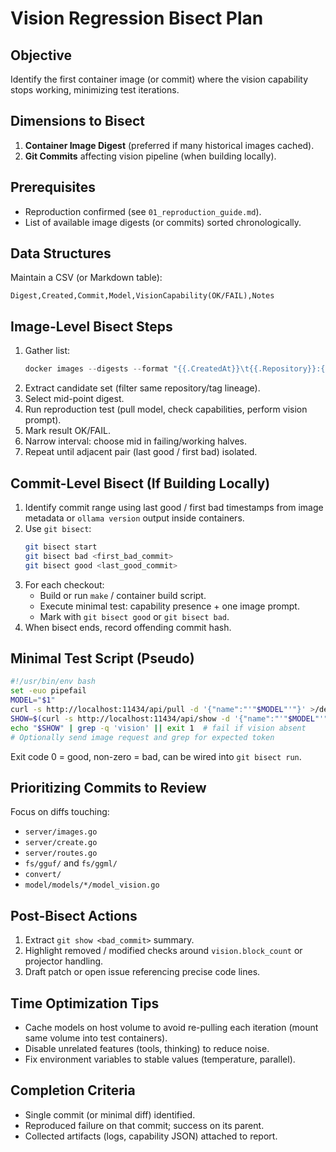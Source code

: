 # Vision Regression Bisect Plan

## Objective
Identify the first container image (or commit) where the vision capability stops working, minimizing test iterations.

## Dimensions to Bisect
1. **Container Image Digest** (preferred if many historical images cached).
2. **Git Commits** affecting vision pipeline (when building locally).

## Prerequisites
- Reproduction confirmed (see `01_reproduction_guide.md`).
- List of available image digests (or commits) sorted chronologically.

## Data Structures
Maintain a CSV (or Markdown table):
```
Digest,Created,Commit,Model,VisionCapability(OK/FAIL),Notes
```

## Image-Level Bisect Steps
1. Gather list:
   ```powershell
   docker images --digests --format "{{.CreatedAt}}\t{{.Repository}}:{{.Tag}}\t{{.Digest}}" | sort > images.txt
   ```
2. Extract candidate set (filter same repository/tag lineage).
3. Select mid-point digest.
4. Run reproduction test (pull model, check capabilities, perform vision prompt).
5. Mark result OK/FAIL.
6. Narrow interval: choose mid in failing/working halves.
7. Repeat until adjacent pair (last good / first bad) isolated.

## Commit-Level Bisect (If Building Locally)
1. Identify commit range using last good / first bad timestamps from image metadata or `ollama version` output inside containers.
2. Use `git bisect`:
   ```bash
   git bisect start
   git bisect bad <first_bad_commit>
   git bisect good <last_good_commit>
   ```
3. For each checkout:
   - Build or run `make` / container build script.
   - Execute minimal test: capability presence + one image prompt.
   - Mark with `git bisect good` or `git bisect bad`.
4. When bisect ends, record offending commit hash.

## Minimal Test Script (Pseudo)
```bash
#!/usr/bin/env bash
set -euo pipefail
MODEL="$1"
curl -s http://localhost:11434/api/pull -d '{"name":"'"$MODEL"'"}' >/dev/null
SHOW=$(curl -s http://localhost:11434/api/show -d '{"name":"'"$MODEL"'"}')
echo "$SHOW" | grep -q 'vision' || exit 1  # fail if vision absent
# Optionally send image request and grep for expected token
```
Exit code 0 = good, non-zero = bad, can be wired into `git bisect run`.

## Prioritizing Commits to Review
Focus on diffs touching:
- `server/images.go`
- `server/create.go`
- `server/routes.go`
- `fs/gguf/` and `fs/ggml/`
- `convert/`
- `model/models/*/model_vision.go`

## Post-Bisect Actions
1. Extract `git show <bad_commit>` summary.
2. Highlight removed / modified checks around `vision.block_count` or projector handling.
3. Draft patch or open issue referencing precise code lines.

## Time Optimization Tips
- Cache models on host volume to avoid re-pulling each iteration (mount same volume into test containers).
- Disable unrelated features (tools, thinking) to reduce noise.
- Fix environment variables to stable values (temperature, parallel).

## Completion Criteria
- Single commit (or minimal diff) identified.
- Reproduced failure on that commit; success on its parent.
- Collected artifacts (logs, capability JSON) attached to report.
